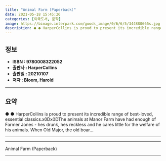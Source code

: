 ```yaml
---
title: "Animal Farm (Paperback)"
date: 2021-05-18 15:45:26
categories: [외국도서, 문학]
image: https://bimage.interpark.com/goods_image/0/6/6/5/344880665s.jpg
description: ● ● HarperCollins is proud to present its incredible range of best-loved, essential classics.x0Dx0DThe animals at Manor Farm have had enough of Farmer Jones -
---
```


## **정보**

- **ISBN : 9780008322052**
- **출판사 : HarperCollins**
- **출판일 : 20210107**
- **저자 : Bloom, Harold**

------



## **요약**

●  ●  HarperCollins is proud to present its incredible range of best-loved, essential classics.x0Dx0DThe animals at Manor Farm have had enough of Farmer Jones - hes drunk, hes reckless and he cares little for the welfare of his animals. When Old Major, the old boar... 

------



------


Animal Farm (Paperback) 

------


